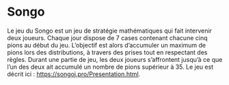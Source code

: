 # Songo

Le jeu du Songo est un jeu de stratégie mathématiques qui fait intervenir deux joueurs. Chaque jour dispose
de 7 cases contenant chacune cinq pions au début du jeu. L’objectif est alors d’accumuler un maximum de pions
lors des distributions, à travers des prises tout en respectant des règles. Durant une partie de jeu, les deux
joueurs s’affrontent jusqu’à ce que l’un des deux ait accumulé un nombre de pions supérieur à 35. Le jeu est
décrit ici : https://songoj.pro/Presentation.html.
